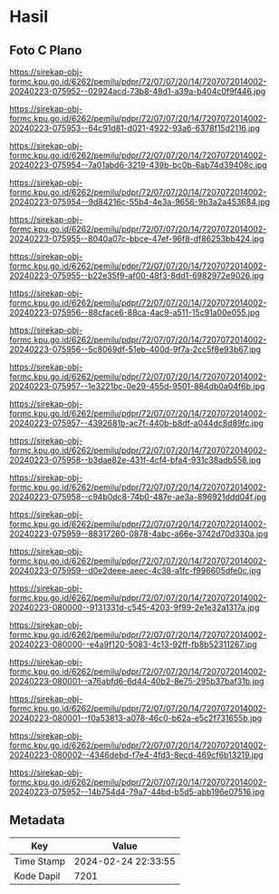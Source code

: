 # Hasil

## Foto C Plano

https://sirekap-obj-formc.kpu.go.id/6262/pemilu/pdpr/72/07/07/20/14/7207072014002-20240223-075952--02924acd-73b8-49d1-a39a-b404c0f9f446.jpg

https://sirekap-obj-formc.kpu.go.id/6262/pemilu/pdpr/72/07/07/20/14/7207072014002-20240223-075953--64c91d81-d021-4922-93a6-6378f15d2116.jpg

https://sirekap-obj-formc.kpu.go.id/6262/pemilu/pdpr/72/07/07/20/14/7207072014002-20240223-075954--7a01abd6-3219-439b-bc0b-6ab74d39408c.jpg

https://sirekap-obj-formc.kpu.go.id/6262/pemilu/pdpr/72/07/07/20/14/7207072014002-20240223-075954--9d84216c-55b4-4e3a-9656-9b3a2a453684.jpg

https://sirekap-obj-formc.kpu.go.id/6262/pemilu/pdpr/72/07/07/20/14/7207072014002-20240223-075955--8040a07c-bbce-47ef-96f8-df86253bb424.jpg

https://sirekap-obj-formc.kpu.go.id/6262/pemilu/pdpr/72/07/07/20/14/7207072014002-20240223-075955--b22e35f9-af00-48f3-8dd1-6982972e9026.jpg

https://sirekap-obj-formc.kpu.go.id/6262/pemilu/pdpr/72/07/07/20/14/7207072014002-20240223-075956--88cface6-88ca-4ac9-a511-15c91a00e055.jpg

https://sirekap-obj-formc.kpu.go.id/6262/pemilu/pdpr/72/07/07/20/14/7207072014002-20240223-075956--5c8069df-51eb-400d-9f7a-2cc5f8e93b67.jpg

https://sirekap-obj-formc.kpu.go.id/6262/pemilu/pdpr/72/07/07/20/14/7207072014002-20240223-075957--1e3221bc-0e29-455d-9501-884db0a04f6b.jpg

https://sirekap-obj-formc.kpu.go.id/6262/pemilu/pdpr/72/07/07/20/14/7207072014002-20240223-075957--4392681b-ac7f-440b-b8df-a044dc8d89fc.jpg

https://sirekap-obj-formc.kpu.go.id/6262/pemilu/pdpr/72/07/07/20/14/7207072014002-20240223-075958--b3dae82e-431f-4cf4-bfa4-931c38adb558.jpg

https://sirekap-obj-formc.kpu.go.id/6262/pemilu/pdpr/72/07/07/20/14/7207072014002-20240223-075958--c94b0dc8-74b0-487e-ae3a-896921ddd04f.jpg

https://sirekap-obj-formc.kpu.go.id/6262/pemilu/pdpr/72/07/07/20/14/7207072014002-20240223-075959--88317260-0878-4abc-a66e-3742d70d330a.jpg

https://sirekap-obj-formc.kpu.go.id/6262/pemilu/pdpr/72/07/07/20/14/7207072014002-20240223-075959--d0e2deee-aeec-4c38-a1fc-f996605dfe0c.jpg

https://sirekap-obj-formc.kpu.go.id/6262/pemilu/pdpr/72/07/07/20/14/7207072014002-20240223-080000--9131331d-c545-4203-9f99-2e1e32a1317a.jpg

https://sirekap-obj-formc.kpu.go.id/6262/pemilu/pdpr/72/07/07/20/14/7207072014002-20240223-080000--e4a9f120-5083-4c13-92ff-fb8b52311267.jpg

https://sirekap-obj-formc.kpu.go.id/6262/pemilu/pdpr/72/07/07/20/14/7207072014002-20240223-080001--a76abfd6-6d44-40b2-8e75-295b37baf31b.jpg

https://sirekap-obj-formc.kpu.go.id/6262/pemilu/pdpr/72/07/07/20/14/7207072014002-20240223-080001--f0a53813-a078-46c0-b62a-e5c2f731655b.jpg

https://sirekap-obj-formc.kpu.go.id/6262/pemilu/pdpr/72/07/07/20/14/7207072014002-20240223-080002--4346debd-f7e4-4fd3-8ecd-469cf6b13219.jpg

https://sirekap-obj-formc.kpu.go.id/6262/pemilu/pdpr/72/07/07/20/14/7207072014002-20240223-075952--14b754d4-79a7-44bd-b5d5-abb196e07516.jpg


## Metadata

| Key        | Value               |
| ---------- | ------------------- |
| Time Stamp | 2024-02-24 22:33:55 |
| Kode Dapil | 7201                |



